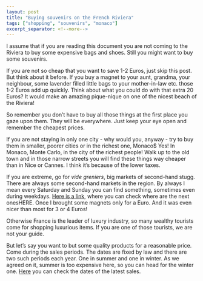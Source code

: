 ```yaml
---
layout: post
title: "Buying souvenirs on the French Riviera"
tags: ["shopping", "souvenirs", "monaco"]
excerpt_separator: <!--more-->
---
```

I assume that if you are reading this document you are not coming to the Riviera to buy some expensive bags and shoes. Still you might want to buy some souvenirs.
<!--more-->

If you are not so cheap that you want to save 1-2 Euros, just skip this post. But think about it before. If you buy a magnet to your aunt, grandma, your neighbour, some lavender filled little bags to your mother-in-law etc. those 1-2 Euros add up quickly. Think about what you could do with that extra 20 Euros? It would make an amazing pique-nique on one of the nicest beach of the Riviera!

So remember you don’t have to buy all those things at the first place you gaze upon them. They will be everywhere. Just keep your eye open and remember the cheapest prices.

If you are not staying in only one city - why would you, anyway - try to buy them in smaller, poorer cities or in the richest one, Monaco$ Yes! In Monaco, Monte Carlo, in the city of the richest people! Walk up to the old town and in those narrow streets you will find these things way cheaper than in Nice or Cannes. I think it’s because of the lower taxes.

If you are extreme, go for _vide greniers_, big markets of second-hand stugg. There are always some second-hand markets in the region. By always I mean every Saturday and Sunday you can find something, sometimes even during weekdays. [Here is a link](https://vide-greniers.org/06-Alpes-Maritimes), where you can check where are the next onesHERE. Once I brought some magnets only for a Euro. And it was even nicer than most for 3 or 4 Euros!

Otherwise France is the leader of luxury industry, so many wealthy tourists come for shopping luxurious items. If you are one of those tourists, we are not your guide.

But let’s say you want to but some quality products for a reasonable price. Come during the sales periods. The dates are fixed by law and there are two such periods each year. One in summer and one in winter. As we agreed on it, summer is too expensive here, so you can head for the winter one. [Here](http://icalendrier.fr/calendrier-soldes) you can check the dates of the latest sales.

